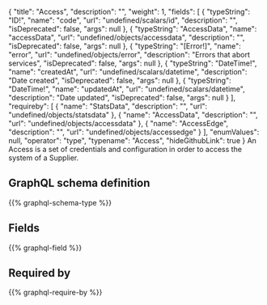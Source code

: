 {
  "title": "Access",
  "description": "",
  "weight": 1,
  "fields": [
    {
      "typeString": "ID!",
      "name": "code",
      "url": "undefined/scalars/id",
      "description": "",
      "isDeprecated": false,
      "args": null
    },
    {
      "typeString": "AccessData",
      "name": "accessData",
      "url": "undefined/objects/accessdata",
      "description": "",
      "isDeprecated": false,
      "args": null
    },
    {
      "typeString": "[Error!]",
      "name": "error",
      "url": "undefined/objects/error",
      "description": "Errors that abort services",
      "isDeprecated": false,
      "args": null
    },
    {
      "typeString": "DateTime!",
      "name": "createdAt",
      "url": "undefined/scalars/datetime",
      "description": "Date created",
      "isDeprecated": false,
      "args": null
    },
    {
      "typeString": "DateTime!",
      "name": "updatedAt",
      "url": "undefined/scalars/datetime",
      "description": "Date updated",
      "isDeprecated": false,
      "args": null
    }
  ],
  "requireby": [
    {
      "name": "StatsData",
      "description": "",
      "url": "undefined/objects/statsdata"
    },
    {
      "name": "AccessData",
      "description": "",
      "url": "undefined/objects/accessdata"
    },
    {
      "name": "AccessEdge",
      "description": "",
      "url": "undefined/objects/accessedge"
    }
  ],
  "enumValues": null,
  "operator": "type",
  "typename": "Access",
  "hideGithubLink": true
}
An Access is a set of credentials and configuration in order to access the system of a Supplier.
## GraphQL schema definition

{{% graphql-schema-type %}}

## Fields

{{% graphql-field %}}

## Required by

{{% graphql-require-by %}}
